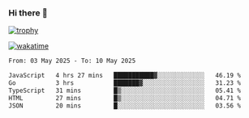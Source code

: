 ### Hi there 👋

[![trophy](https://github-profile-trophy.vercel.app/?username=cxnky&theme=dracula)](https://github.com/ryo-ma/github-profile-trophy)

[![wakatime](https://wakatime.com/badge/user/1c39c599-5497-41b9-a5be-2c4676e7fd23.svg)](https://wakatime.com/@1c39c599-5497-41b9-a5be-2c4676e7fd23)
<!--START_SECTION:waka-->

```txt
From: 03 May 2025 - To: 10 May 2025

JavaScript   4 hrs 27 mins   ███████████▓░░░░░░░░░░░░░   46.19 %
Go           3 hrs           ███████▓░░░░░░░░░░░░░░░░░   31.23 %
TypeScript   31 mins         █▒░░░░░░░░░░░░░░░░░░░░░░░   05.41 %
HTML         27 mins         █▒░░░░░░░░░░░░░░░░░░░░░░░   04.71 %
JSON         20 mins         █░░░░░░░░░░░░░░░░░░░░░░░░   03.56 %
```

<!--END_SECTION:waka-->
